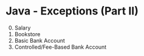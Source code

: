 # Java - Exceptions (Part II)
0. Salary
1. Bookstore
2. Basic Bank Account
3. Controlled/Fee-Based Bank Account